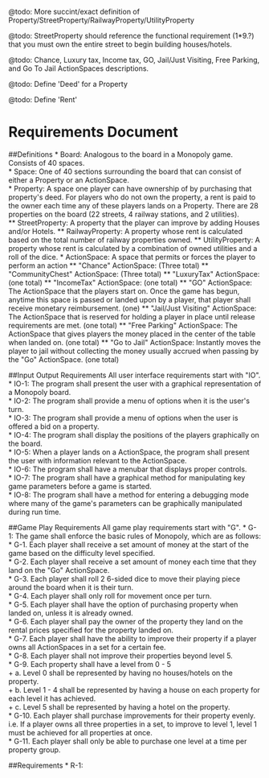 @todo: More succint/exact definition of Property/StreetProperty/RailwayProperty/UtilityProperty

@todo: StreetProperty should reference the functional requirement (1*9.?) that you must own the entire street to begin building houses/hotels.

@todo: Chance, Luxury tax, Income tax, GO, Jail/Just Visiting, Free Parking, and Go To Jail ActionSpaces descriptions.

@todo: Define 'Deed' for a Property

@todo: Define 'Rent'

Requirements Document
=====================

##Definitions
	* Board: Analogous to the board in a Monopoly game. Consists of 40 spaces.  
	* Space: One of 40 sections surrounding the board that can consist of either a Property or an ActionSpace.  
	* Property: A space one player can have ownership of by purchasing that property's deed. For players who do not own the property, a rent is paid to the owner each time any of these players lands on a Property. There are 28 properties on the board (22 streets, 4 railway stations, and 2 utilities).  
	** StreetProperty: A property that the player can improve by adding Houses and/or Hotels.
	** RailwayProperty: A property whose rent is calculated based on the total number of railway properties owned.
	** UtilityProperty: A property whose rent is calculated by a combination of owned utilities and a roll of the dice.
	* ActionSpace: A space that permits or forces the player to perform an action
	** "Chance" ActionSpace: (Three total)
	** "CommunityChest" ActionSpace: (Three total)
	** "LuxuryTax" ActionSpace: (one total)
	** "IncomeTax" ActionSpace: (one total)
	** "GO" ActionSpace: The ActionSpace that the players start on. 
    Once the game has begun, anytime this space is passed or landed upon by a player, 
    that player shall receive monetary reimbursement. (one)
	** "Jail/Just Visiting" ActionSpace: The ActionSpace that is reserved for holding a player in place until release requirements are met. (one total)
	** "Free Parking" ActionSpace: The ActionSpace that gives players the money placed in the center of the table when landed on. (one total)
	** "Go to Jail" ActionSpace: Instantly moves the player to jail without collecting the money usually accrued when passing by the "Go" ActionSpace. (one total)

##Input Output Requirements
All user interface requirements start with "IO".  
    * IO-1: The program shall present the user with a graphical representation of a Monopoly board.  
	* IO-2: The program shall provide a menu of options when it is the user's turn.  
	* IO-3: The program shall provide a menu of options when the user is offered a bid on a property.  
	* IO-4: The program shall display the positions of the players graphically on the board.  
	* IO-5: When a player lands on a ActionSpace, the program shall present the user with information
		relevant to the ActionSpace.  
	* IO-6: The program shall have a menubar that displays proper controls.  
	* IO-7: The program shall have a graphical method for manipulating key game parameters before a game
		is started.  
	* IO-8: The program shall have a method for entering a debugging mode where many of the game's
		parameters can be graphically manipulated during run time.  
   
##Game Play Requirements
All game play requirements start with "G".
	* G-1: The game shall enforce the basic rules of Monopoly, which are as follows:  
	* G-1. Each player shall receive a set amount of money at the start of the game based on the difficulty level specified.  
	* G-2. Each player shall receive a set amount of money each time that they land on the "Go" ActionSpace.  
    * G-3. Each player shall roll 2 6-sided dice to move their playing piece around the board when it is their turn.  
    * G-4. Each player shall only roll for movement once per turn.  
    * G-5. Each player shall have the option of purchasing property when landed on, unless it is already owned.  
    * G-6. Each player shall pay the owner of the property they land on the rental prices specified for the property landed on.   
    * G-7. Each player shall have the ability to improve their property if a player owns all ActionSpaces in a set for a certain fee.  
    * G-8. Each player shall not improve their properties beyond level 5.  
    * G-9. Each property shall have a level from 0 - 5  
        + a. Level 0 shall be represented by having no houses/hotels on the property.  
        + b. Level 1 - 4 shall be represented by having a house on each property for each level it has achieved.  
        + c. Level 5 shall be represented by having a hotel on the property.  
    * G-10. Each player shall purchase improvements for their property evenly.
           i.e. If a player owns all three properties in a set, to improve to level 1, level 1 must be achieved
           for all properties at once.  
    * G-11. Each player shall only be able to purchase one level at a time per property group.  

##Requirements
    * R-1:  
